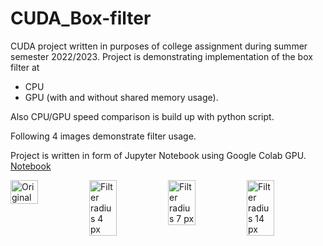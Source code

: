 # CUDA_Box-filter
CUDA project written in purposes of college assignment during summer semester 2022/2023. Project is demonstrating implementation of the box filter at
- CPU
- GPU (with and without shared memory usage).

Also CPU/GPU speed comparison is build up with python script.

Following 4 images demonstrate filter usage.

Project is written in form of Jupyter Notebook using Google Colab GPU.
[Notebook](./CUDA_project_2023.ipynb)

<div style="display:flex">
  <img title="Original" width="35%" src="https://github.com/Netz00/CUDA_Box-filter/assets/49691921/0d94ba7d-da33-4acd-889b-f3969c43486e" />
  <img title="Filter radius 4 px" width="35%" src="https://github.com/Netz00/CUDA_Box-filter/assets/49691921/95fe3969-9158-4910-9006-09f0fd6116f7" />
  <img title="Filter radius 7 px" width="35%" src="https://github.com/Netz00/CUDA_Box-filter/assets/49691921/8393b434-3225-4d63-b38c-6e3f8cd7bf10" />
  <img title="Filter radius 14 px" width="35%" src="https://github.com/Netz00/CUDA_Box-filter/assets/49691921/71e42243-668e-4e1f-8c6c-2db6b15a78ca" />
</div>
